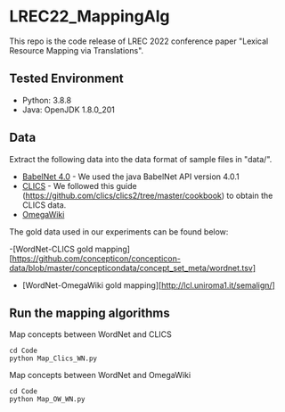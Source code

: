 # LREC22_MappingAlg
This repo is the code release of LREC 2022 conference paper "Lexical Resource Mapping via Translations".

## Tested Environment

- Python: 3.8.8
- Java: OpenJDK 1.8.0_201

## Data
Extract the following data into the data format of sample files in "data/".

- [BabelNet 4.0](https://babelnet.org/guide) - We used the java BabelNet API version 4.0.1
- [CLICS](https://clics.clld.org/) - We followed this guide (https://github.com/clics/clics2/tree/master/cookbook) to obtain the CLICS data.
- [OmegaWiki](http://omegawiki.org/)

The gold data used in our experiments can be found below:

-[WordNet-CLICS gold mapping][https://github.com/concepticon/concepticon-data/blob/master/concepticondata/concept_set_meta/wordnet.tsv]
- [WordNet-OmegaWiki gold mapping][http://lcl.uniroma1.it/semalign/]

## Run the mapping algorithms

Map concepts between WordNet and CLICS

```
cd Code
python Map_Clics_WN.py

```

Map concepts between WordNet and OmegaWiki
```
cd Code
python Map_OW_WN.py

```
